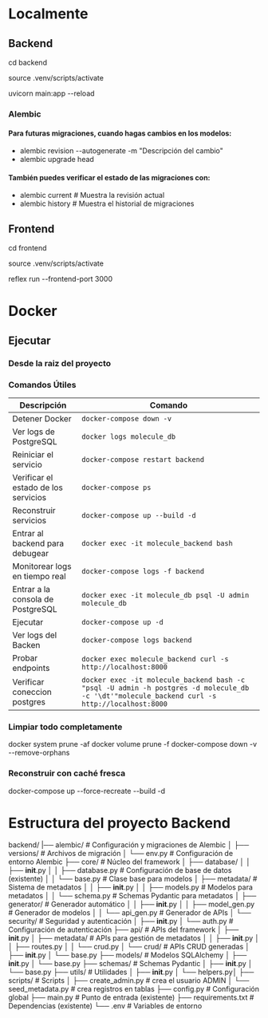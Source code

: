 # Localmente

## Backend

cd backend

source .venv/scripts/activate

uvicorn main:app --reload

### Alembic

#### Para futuras migraciones, cuando hagas cambios en los modelos:

- alembic revision --autogenerate -m "Descripción del cambio"
- alembic upgrade head

#### También puedes verificar el estado de las migraciones con:

- alembic current # Muestra la revisión actual
- alembic history # Muestra el historial de migraciones

## Frontend

cd frontend

source .venv/scripts/activate

reflex run --frontend-port 3000

# Docker

## Ejecutar

### Desde la raiz del proyecto

### **Comandos Útiles**

| Descripción                          | Comando                                                                                                                                       |
| ------------------------------------ | --------------------------------------------------------------------------------------------------------------------------------------------- |
| Detener Docker                       | `docker-compose down -v`                                                                                                                      |
| Ver logs de PostgreSQL               | `docker logs molecule_db`                                                                                                                     |
| Reiniciar el servicio                | `docker-compose restart backend`                                                                                                              |
| Verificar el estado de los servicios | `docker-compose ps`                                                                                                                           |
| Reconstruir servicios                | `docker-compose up --build -d `                                                                                                               |
| Entrar al backend para debugear      | `docker exec -it molecule_backend bash`                                                                                                       |
| Monitorear logs en tiempo real       | `docker-compose logs -f backend `                                                                                                             |
| Entrar a la consola de PostgreSQL    | `docker exec -it molecule_db psql -U admin molecule_db`                                                                                       |
| Ejecutar                             | `docker-compose up -d`                                                                                                                        |
| Ver logs del Backen                  | `docker-compose logs backend`                                                                                                                 |
| Probar endpoints                     | `docker exec molecule_backend curl -s http://localhost:8000 `                                                                                 |
| Verificar coneccion postgres         | `docker exec -it molecule_backend bash -c "psql -U admin -h postgres -d molecule_db -c '\dt'"molecule_backend curl -s http://localhost:8000 ` |

### Limpiar todo completamente

docker system prune -af
docker volume prune -f
docker-compose down -v --remove-orphans

### Reconstruir con caché fresca

docker-compose up --force-recreate --build -d

# Estructura del proyecto Backend

backend/
|── alembic/ # Configuración y migraciones de Alembic
│ ├── versions/ # Archivos de migración
│ └── env.py # Configuración de entorno Alembic
├── core/ # Núcleo del framework
│ ├── database/
│ │ ├── **init**.py
│ │ ├── database.py # Configuración de base de datos (existente)
│ │ └── base.py # Clase base para modelos
│ ├── metadata/ # Sistema de metadatos
│ │ ├── **init**.py
│ │ ├── models.py # Modelos para metadatos
│ │ └── schema.py # Schemas Pydantic para metadatos
│ ├── generator/ # Generador automático
│ │ ├── **init**.py
│ │ ├── model_gen.py # Generador de modelos
│ │ └── api_gen.py # Generador de APIs
│ └── security/ # Seguridad y autenticación
│ ├── **init**.py
│ └── auth.py # Configuración de autenticación
├── api/ # APIs del framework
│ ├── **init**.py
│ ├── metadata/ # APIs para gestión de metadatos
│ │ ├── **init**.py
│ │ ├── routes.py
│ │ └── crud.py
│ └── crud/ # APIs CRUD generadas
│ ├── **init**.py
│ └── base.py
├── models/ # Modelos SQLAlchemy
│ ├── **init**.py
│ └── base.py
├── schemas/ # Schemas Pydantic
│ ├── **init**.py
│ └── base.py
├── utils/ # Utilidades
│ ├── **init**.py
│ └── helpers.py│
├── scripts/ # Scripts
│ ├── create_admin.py # crea el usuario ADMIN
│ └── seed_metadata.py # crea registros en tablas
├── config.py # Configuración global
├── main.py # Punto de entrada (existente)
├── requirements.txt # Dependencias (existente)
└── .env # Variables de entorno
